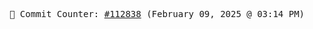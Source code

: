 <p align="center">
    <samp>
        📮 Commit Counter: <a href="https://github.com/Javascript-void0/Javascript-void0/commits/main">#112838</a> (February 09, 2025 @ 03:14 PM)
    </samp>
</p>